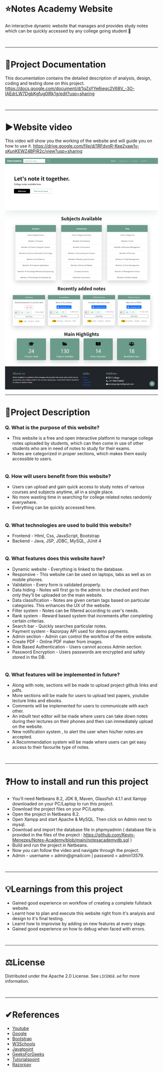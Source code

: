 # ⭐Notes Academy Website

An interactive dynamic website that manages and provides study notes which can be quickly accessed by any college going student 📒

<br/>
<hr>

# 📝Project Documentation
This documentation contains the detailed description of analysis, design, coding and testing done on this project.
https://docs.google.com/document/d/1qZsYYe6iegc2V68V_-3O-IAEdrLW7DgbKgfug0lRk1g/edit?usp=sharing

<br/>
<hr>

# ▶Website video
This video will show you the working of the website and will guide you on how to use it.
https://drive.google.com/file/d/1RFdvnR-Kee2yaw1v-sKunKEWZ4BPiR2c/view?usp=sharing

<img alt="Index.jsp" src="https://github.com/Kevin-Menezes/Notes-Academy/blob/main/Index.png">

<br/>
<hr>

# 📄Project Description
### Q. What is the purpose of this website?
- This website is a free and open interactive platform to manage college notes uploaded by students, which can then come in use of other students who are in need of  notes to study for their exams. 
- Notes are categorized in proper sections, which makes them easily accessible to users.
#

### Q. How will users benefit from this website?
- Users can upload and gain quick access to study notes of various courses and subjects anytime, all in a single place.
- No more wasting time in searching for college related notes randomly everywhere.
- Everything can be quickly accessed here.
#

### Q. What technologies are used to build this website?
- Frontend - Html, Css, JavaScript, Bootstrap
- Backend - Java, JSP, JDBC, MySQL, JUnit 4
#

### Q. What features does this website have?
- Dynamic website - Everything is linked to the database.
- Responsive - This website can be used on laptops, tabs as well as on mobile phones.
- Validation - Every form is validated properly.
- Data hiding - Notes will first go to the admin to be checked and then only they'll be uploaded on the main website.
- Data classification - Notes are given certain tags based on particular categories. This enhances the UX of the website.
- Filter system - Notes can be filtered according to user's needs.
- Rank system - Reward based system that increments after completing certain criterias.
- Search bar - Quickly searches particular notes.
- Payment system - Razorpay API used for demo payments.
- Admin section - Admin can control the workflow of the entire website.
- Create PDF - Online PDF maker from images.
- Role Based Authentication - Users cannot access Admin section.
- Password Encryption - Users passwords are encrypted and safely stored in the DB.
#

### Q. What features will be implemented in future?
- Along with note, sections will be made to upload project github links and pdfs.
- More sections will be made for users to upload test papers, youtube lecture links and ebooks.
- Comments will be implemented for users to communicate with each other.
- An inbuilt text editor will be made where users can take down notes during their lectures on their phones and then can immediately upload on the website.
- New notification system , to alert the user when his/her notes are accepted.
- A Recommendation system will be made where users can get easy access to their favourite type of notes.

<br/>
<hr>

# ❓How to install and run this project
- You'll need Netbeans 8.2, JDK 8, Maven, Glassfish 4.1.1 and Xampp downloaded on your PC/Laptop to run this project.
- Download the project files on your PC/Laptop.
- Open the project in Netbeans 8.2.
- Open Xampp and start Apache & MySQL. Then click on Admin next to mysql.
- Download and import the database file in phpmyadmin ( database file is provided in the files of the project : https://github.com/Kevin-Menezes/Notes-Academy/blob/main/notesacademydb.sql )
- Build and run the project in Netbeans.
- Now you can follow the video and navigate through the project.
- Admin - username = admin@gmailcom | password = admin13579.

<br/>
<hr>

# 💡Learnings from this project
- Gained good experience on workflow of creating a complete fullstack website.
- Learnt how to plan and execute this website right from it's analysis and design to it's final testing.
- Learnt how to improvise by adding on new features at every stage.
- Gained good experience on how to debug when faced with errors.

<br/>
<hr>

# ⚖License
Distributed under the Apache 2.0 License. See `LICENSE.md` for more information.

<br/>
<hr>

# ✔References
* [Youtube](https://www.youtube.com/)
* [Google](https://www.google.com/)
* [Bootstrap](https://getbootstrap.com/docs/5.0/getting-started/introduction/)
* [W3Schools](https://www.w3schools.com/)
* [Javatpoint](https://www.javatpoint.com/jsp-tutorial)
* [GeeksForGeeks](https://www.geeksforgeeks.org/introduction-to-jsp/)
* [Tutorialspoint](https://www.tutorialspoint.com/jsp/index.htm)
* [Razorpay](https://razorpay.com/)
